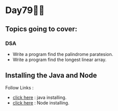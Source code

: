 # Day79🧑‍💻
## Topics going to cover: 
### DSA
- Write a program find the palindrome paratesion.
- Write a program find the longest linear array.

## Installing the Java and Node 
Follow Links : 
- [click here](https://www.java.com/en/download/help/download_options.html) : java installing.
- [click here](https://nodejs.org/en/download) : Node installing.